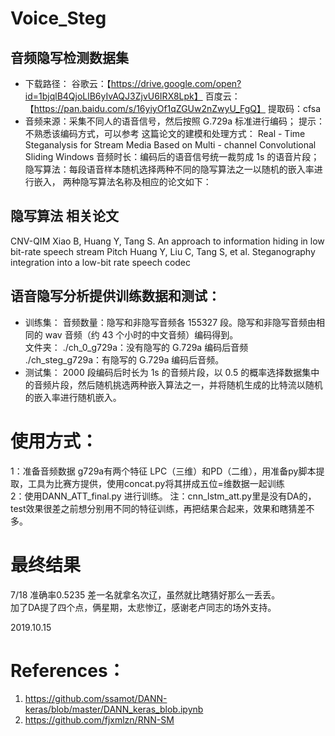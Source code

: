 # Voice_Steg
## 音频隐写检测数据集 
 
* 下载路径： 谷歌云：【https://drive.google.com/open?id=1bjqlB4QjoLlB6yIvAQJ3ZjvU6IRX8Lpk】 
             百度云：【https://pan.baidu.com/s/16yiyOf1qZGUw2nZwyU_FgQ】 提取码：cfsa  
* 音频来源：采集不同人的语音信号，然后按照 G.729a 标准进行编码； 提示： 不熟悉该编码方式，可以参考 这篇论文的建模和处理方式： Real - Time Steganalysis for Stream Media Based on Multi - channel Convolutional Sliding Windows
 音频时长：编码后的语音信号统一裁剪成 1s 的语音片段；  
 隐写算法：每段语音样本随机选择两种不同的隐写算法之一以随机的嵌入率进行嵌入， 两种隐写算法名称及相应的论文如下： 
 
## 隐写算法 相关论文 
CNV-QIM 
Xiao B, Huang Y, Tang S. An approach to information hiding in low bit-rate speech stream 
Pitch 
Huang Y, Liu C, Tang S, et al. Steganography integration into a low-bit rate speech codec   

## 语音隐写分析提供训练数据和测试：   
* 训练集：  音频数量：隐写和非隐写音频各 155327 段。隐写和非隐写音频由相同的 wav 音频（约 43 个小时的中文音频）编码得到。    
  文件夹：   ./ch_0_g729a：没有隐写的 G.729a 编码后音频   ./ch_steg_g729a：有隐写的 G.729a 编码后音频。  
* 测试集：  2000 段编码后时长为 1s 的音频片段，以 0.5 的概率选择数据集中的音频片段，然后随机挑选两种嵌入算法之一，并将随机生成的比特流以随机的嵌入率进行随机嵌入。 
 
# 使用方式：
1：准备音频数据 g729a有两个特征 LPC（三维）和PD（二维），用准备py脚本提取，工具为比赛方提供，使用concat.py将其拼成五位=维数据一起训练    
2：使用DANN_ATT_final.py 进行训练。
注：cnn_lstm_att.py里是没有DA的，test效果很差之前想分别用不同的特征训练，再把结果合起来，效果和瞎猜差不多。

# 最终结果
7/18 准确率0.5235 差一名就拿名次辽，虽然就比瞎猜好那么一丢丢。  
加了DA提了四个点，俩星期，太悲惨辽，感谢老卢同志的场外支持。

2019.10.15


# References：
1. https://github.com/ssamot/DANN-keras/blob/master/DANN_keras_blob.ipynb  
2. https://github.com/fjxmlzn/RNN-SM
